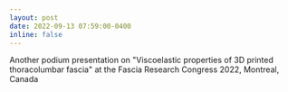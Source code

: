 ```yaml
---
layout: post
date: 2022-09-13 07:59:00-0400
inline: false
---
```


Another podium presentation on "Viscoelastic properties of 3D printed thoracolumbar fascia" at the Fascia Research Congress 2022, Montreal, Canada


